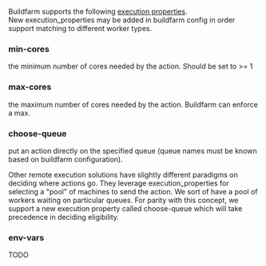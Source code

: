 Buildfarm supports the following [execution properties](https://docs.bazel.build/versions/master/be/common-definitions.html#common.exec_properties).  
New execution_properties may be added in buildfarm config in order support matching to different worker types.

### min-cores
the minimum number of cores needed by the action.  Should be set to >= 1

### max-cores
the maximum number of cores needed by the action. Buildfarm can enforce a max.

### choose-queue
put an action directly on the specified queue (queue names must be known based on buildfarm configuration).  

Other remote execution solutions have slightly different paradigms on deciding where actions go. They leverage execution_properties for selecting a "pool" of machines to send the action. We sort of have a pool of workers waiting on particular queues. For parity with this concept, we support a new execution property called choose-queue which will take precedence in deciding eligibility.

### env-vars
TODO
